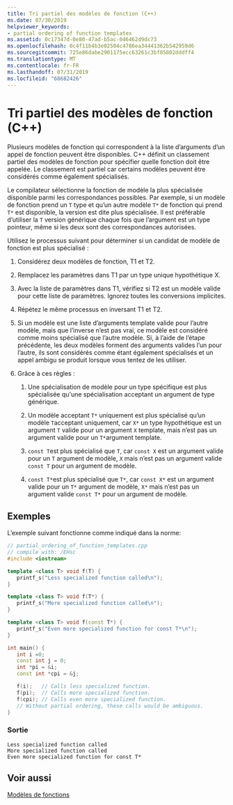 ```yaml
---
title: Tri partiel des modèles de fonction (C++)
ms.date: 07/30/2019
helpviewer_keywords:
- partial ordering of function templates
ms.assetid: 0c17347d-0e80-47ad-b5ac-046462d9dc73
ms.openlocfilehash: 0c4f11b4b3e02504c4786ea34441362b542959d6
ms.sourcegitcommit: 725e86dabe2901175ecc63261c3bf05802dddff4
ms.translationtype: MT
ms.contentlocale: fr-FR
ms.lasthandoff: 07/31/2019
ms.locfileid: "68682426"
---
```

# <a name="partial-ordering-of-function-templates-c"></a>Tri partiel des modèles de fonction (C++)

Plusieurs modèles de fonction qui correspondent à la liste d’arguments d’un appel de fonction peuvent être disponibles. C++ définit un classement partiel des modèles de fonction pour spécifier quelle fonction doit être appelée. Le classement est partiel car certains modèles peuvent être considérés comme également spécialisés.

Le compilateur sélectionne la fonction de modèle la plus spécialisée disponible parmi les correspondances possibles. Par exemple, si un modèle de fonction prend un `T` type et qu’un autre modèle `T*` de fonction qui prend `T*` est disponible, la version est dite plus spécialisée. Il est préférable d’utiliser la `T` version générique chaque fois que l’argument est un type pointeur, même si les deux sont des correspondances autorisées.

Utilisez le processus suivant pour déterminer si un candidat de modèle de fonction est plus spécialisé :

1. Considérez deux modèles de fonction, T1 et T2.

1. Remplacez les paramètres dans T1 par un type unique hypothétique X.

1. Avec la liste de paramètres dans T1, vérifiez si T2 est un modèle valide pour cette liste de paramètres. Ignorez toutes les conversions implicites.

1. Répétez le même processus en inversant T1 et T2.

1. Si un modèle est une liste d’arguments template valide pour l’autre modèle, mais que l’inverse n’est pas vrai, ce modèle est considéré comme moins spécialisé que l’autre modèle. Si, à l’aide de l’étape précédente, les deux modèles forment des arguments valides l’un pour l’autre, ils sont considérés comme étant également spécialisés et un appel ambigu se produit lorsque vous tentez de les utiliser.

1. Grâce à ces règles :

   1. Une spécialisation de modèle pour un type spécifique est plus spécialisée qu'une spécialisation acceptant un argument de type générique.

   1. Un modèle acceptant `T*` uniquement est plus spécialisé qu’un modèle `T`acceptant uniquement, car `X*` un type hypothétique est un argument `T` valide pour un argument `X` template, mais n’est pas un argument valide pour un `T*`argument template.

   1. `const T`est plus spécialisé que `T`, car `const X` est un argument valide pour un `T` argument de modèle, `X` mais n’est pas un argument valide `const T` pour un argument de modèle.

   1. `const T*`est plus spécialisé que `T*`, car `const X*` est un argument valide pour un `T*` argument de modèle, `X*` mais n’est pas un argument valide `const T*` pour un argument de modèle.

## <a name="example"></a>Exemples

L’exemple suivant fonctionne comme indiqué dans la norme:

```cpp
// partial_ordering_of_function_templates.cpp
// compile with: /EHsc
#include <iostream>

template <class T> void f(T) {
   printf_s("Less specialized function called\n");
}

template <class T> void f(T*) {
   printf_s("More specialized function called\n");
}

template <class T> void f(const T*) {
   printf_s("Even more specialized function for const T*\n");
}

int main() {
   int i =0;
   const int j = 0;
   int *pi = &i;
   const int *cpi = &j;

   f(i);   // Calls less specialized function.
   f(pi);  // Calls more specialized function.
   f(cpi); // Calls even more specialized function.
   // Without partial ordering, these calls would be ambiguous.
}
```

### <a name="output"></a>Sortie

```Output
Less specialized function called
More specialized function called
Even more specialized function for const T*
```

## <a name="see-also"></a>Voir aussi

[Modèles de fonctions](../cpp/function-templates.md)

